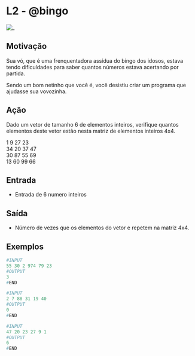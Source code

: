 # L2 - @bingo

![_](cover.jpg)

## Motivação

Sua vó, que é uma frenquentadora assídua do bingo dos idosos, estava tendo dificuldades para saber quantos números estava acertando por partida.

Sendo um bom netinho que você é, você desistiu criar um programa que ajudasse sua vovozinha.

## Ação

Dado um vetor de tamanho 6 de elementos inteiros, verifique quantos elementos deste vetor estão nesta matriz de elementos inteiros 4x4.

1 9 27 23  
34 20 37 47  
30 87 55 69  
13 60 99 66

## Entrada

* Entrada de 6 numero inteiros

## Saída

* Número de vezes que os elementos do vetor e repetem na matriz 4x4.  

## Exemplos

``` py
#INPUT
55 30 2 974 79 23
#OUTPUT
3
#END

#INPUT
2 7 88 31 19 40
#OUTPUT
0
#END

#INPUT
47 20 23 27 9 1
#OUTPUT
6
#END
```

